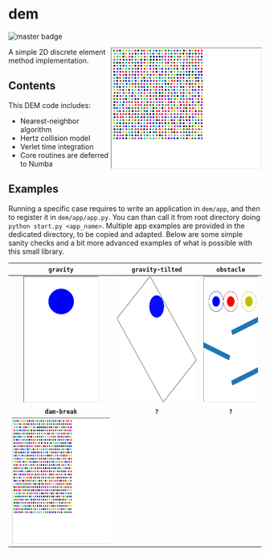 # dem

![master badge](https://github.com/jviquerat/dem/workflows/dem/badge.svg?branch=master)

<p align="center">
  <img align="right" width="300" alt="" src="dem/save/dam_break.gif">
</p>

A simple 2D discrete element method implementation.

## Contents

This DEM code includes:

- Nearest-neighbor algorithm
- Hertz collision model
- Verlet time integration
- Core routines are deferred to Numba

## Examples

Running a specific case requires to write an application in `dem/app`, and then to register it in `dem/app/app.py`. You can than call it from root directory doing `python start.py <app_name>`. Multiple app examples are provided in the dedicated directory, to be copied and adapted. Below are some simple sanity checks and a bit more advanced examples of what is possible with this small library.

| **`gravity`**                                             | **`gravity-tilted`**                                           | **`obstacle`**                                            |
| :-------------------------------------------------------: | :------------------------------------------------------------: | :-------------------------------------------------------: |
| <img height="250" alt="gif" src="dem/save/gravity.gif">   | <img height="250" alt="gif" src="dem/save/gravity_tilted.gif"> | <img height="250" alt="gif" src="dem/save/obstacle.gif">  |
| **`dam-break`**                                           | **`?`**  | **`?`**  |
| <img height="250" alt="gif" src="dem/save/dam_break.gif"> |          |          |
